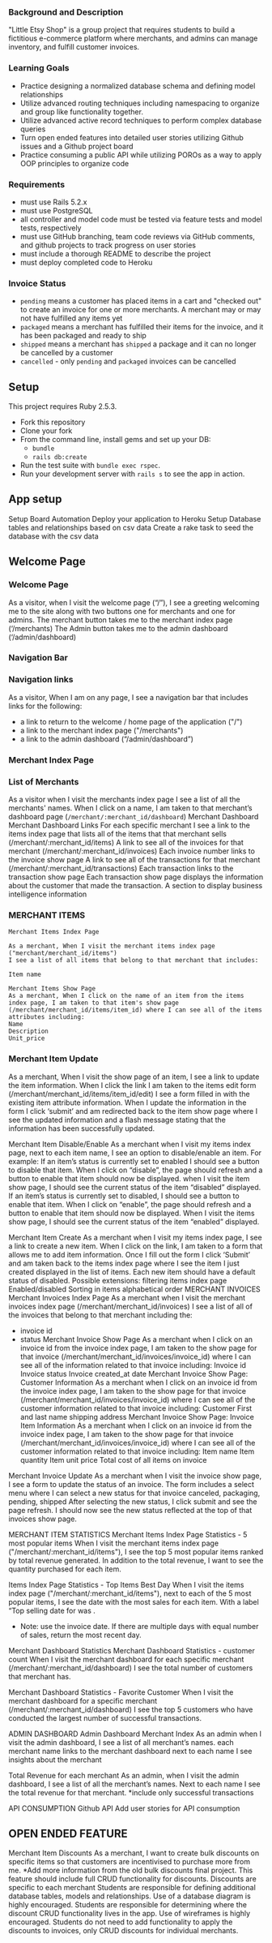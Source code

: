### Background and Description

"Little Etsy Shop" is a group project that requires students to build a fictitious e-commerce platform where merchants, and admins can manage inventory, and fulfill customer invoices.

### Learning Goals
- Practice designing a normalized database schema and defining model relationships
- Utilize advanced routing techniques including namespacing to organize and group like functionality together.
- Utilize advanced active record techniques to perform complex database queries
- Turn open ended features into detailed user stories utilizing Github issues and a Github project board
- Practice consuming a public API while utilizing POROs as a way to apply OOP principles to organize code

### Requirements
- must use Rails 5.2.x
- must use PostgreSQL
- all controller and model code must be tested via feature tests and model tests, respectively
- must use GitHub branching, team code reviews via GitHub comments, and github projects to track progress on user stories
- must include a thorough README to describe the project
- must deploy completed code to Heroku

### Invoice Status
- `pending` means a customer has placed items in a cart and "checked out" to create an invoice for one or more merchants. A merchant may or may not have fulfilled any items yet
- `packaged` means a merchant has fulfilled their items for the invoice, and it has been packaged and ready to ship
- `shipped` means a merchant has `shipped` a package and it can no longer be cancelled by a customer
- `cancelled` - only `pending` and `packaged` invoices can be cancelled

## Setup

This project requires Ruby 2.5.3.

* Fork this repository
* Clone your fork
* From the command line, install gems and set up your DB:
    * `bundle`
    * `rails db:create`
* Run the test suite with `bundle exec rspec`.
* Run your development server with `rails s` to see the app in action.


## App setup

Setup Board Automation
Deploy your application to Heroku
Setup Database tables and relationships based on csv data
Create a rake task to seed the database with the csv data

## Welcome Page

### Welcome Page
As a visitor, when I visit the welcome page (“/”), I see a greeting welcoming me to the site along with two buttons one for merchants and one for admins. 
The merchant button takes me to the merchant index page (‘/merchants)
The Admin button takes me to the admin dashboard (‘/admin/dashboard)

###  Navigation Bar
###  Navigation links
As a visitor, When I am on any page, I see a navigation bar that includes links for the following:
- a link to return to the welcome / home page of the application ("/") 
- a link to the merchant index page ("/merchants")
- a link to the admin dashboard (“/admin/dashboard”)

###  Merchant Index Page

###  List of Merchants
As a visitor when I visit the merchants index page I see a list of all the merchants' names. When I click on a name, I am taken to that merchant’s dashboard page (`/merchant/:merchant_id/dashboard`)
Merchant Dashboard
Merchant Dashboard Links
For each specific merchant I see a link to the items index page that lists all of the items that that merchant sells (/merchant/:merchant_id/items)
A link to see all of the invoices for that merchant (/merchant/:merchant_id/invoices)
Each invoice number links to the invoice show page
A link to see all of the transactions for that merchant (/merchant/:merchant_id/transactions)
Each transaction links to the transaction show page
Each transaction show page displays the information about the customer that made the transaction.
A section to display business intelligence information

###  MERCHANT ITEMS

```
Merchant Items Index Page

As a merchant, When I visit the merchant items index page ("merchant/merchant_id/items")
I see a list of all items that belong to that merchant that includes:
```
```
Item name

Merchant Items Show Page
As a merchant, When I click on the name of an item from the items index page, I am taken to that item's show page (/merchant/merchant_id/items/item_id) where I can see all of the items attributes including: 
Name
Description
Unit_price
```

### Merchant Item Update 

As a merchant, When I visit the show page of an item, I see a link to update the item information. When I click the link I am taken to the items edit form (/merchant/merchant_id/items/item_id/edit)
I see a form filled in with the existing item attribute information. When I update the information in the form I click ‘submit’ and am redirected back to the item show page where I see the updated information and a flash message stating that the information has been successfully updated. 

Merchant Item Disable/Enable
As a merchant when I visit my items index page, next to each item name, I see an option to disable/enable an item. 
For example: 
If an item’s status is currently set to enabled I should see a button to disable that item. When I click on “disable”, the page should refresh and a button to enable that item should now be displayed. when I visit the item show page, I should see the current status of the item “disabled” displayed.
If an item’s status is currently set to disabled, I should see a button to enable that item. When I click on “enable”, the page should refresh and a button to enable that item should now be displayed. When I visit the items show page, I should see the current status of the item “enabled” displayed.

Merchant Item Create
As a merchant when I visit my items index page, I see a link to create a new item. When I click on the link, I am taken to a form that allows me to add item information. Once I fill out the form I click ‘Submit’ and am taken back to the items index page where I see the item I just created displayed in the list of items. Each new item should have a default status of disabled. 
Possible extensions:
filtering items index page
Enabled/disabled
Sorting in items alphabetical order
MERCHANT INVOICES
 Merchant Invoices Index Page
As a merchant when I visit the merchant invoices index page (/merchant/merchant_id/invoices)
I see a list of all of the invoices that belong to that merchant including the: 
- invoice id
- status
 Merchant Invoice Show Page
As a merchant when I click on an invoice id from the invoice index page, I am taken to the show page for that invoice (/merchant/merchant_id/invoices/invoice_id) where I can see all of the information related to that invoice including: 
Invoice id
Invoice status
Invoice created_at date
 Merchant Invoice Show Page: Customer Information
As a merchant when I click on an invoice id from the invoice index page, I am taken to the show page for that invoice (/merchant/merchant_id/invoices/invoice_id) where I can see all of the customer information related to that invoice including: 
Customer First and last name
shipping address
 Merchant Invoice Show Page: Invoice Item Information
As a merchant when I click on an invoice id from the invoice index page, I am taken to the show page for that invoice (/merchant/merchant_id/invoices/invoice_id) where I can see all of the customer information related to that invoice including: 
Item name
Item quantity
Item unit price
Total cost of all items on invoice

 Merchant Invoice Update
As a merchant when I visit the invoice show page, I see a form to update the status of an invoice. The form includes a select menu where I can select a new status for that invoice 
canceled, 
packaging, 
pending, 
shipped 
After selecting the new status, I click submit and see the page refresh. I should now see the new status reflected at the top of that invoices show page. 

MERCHANT ITEM STATISTICS
 Merchant Items Index Page Statistics - 5 most popular items
When I visit the merchant items index page ("/merchant/:merchant_id/items"), I see the top 5 most popular items ranked by total revenue generated. In addition to the total revenue, I want to see the quantity purchased for each item.

 Items Index Page Statistics - Top Items Best Day
When I visit the items index page ("/merchant/:merchant_id/items"), next to each of the 5 most popular items, I see the date with the most sales for each item. With a label “Top selling date for <item name> was <date with most sales>. 
* Note: use the invoice date. If there are multiple days with equal number of sales, return the most recent day.

Merchant Dashboard Statistics
Merchant Dashboard Statistics - customer count
When I visit the merchant dashboard for each specific merchant (/merchant/:merchant_id/dashboard) I see the total number of customers that merchant has. 

Merchant Dashboard Statistics - Favorite Customer
When I visit the merchant dashboard for a specific merchant (/merchant/:merchant_id/dashboard) I see the top 5 customers who have conducted the largest number of successful transactions. 

ADMIN DASHBOARD
 Admin Dashboard Merchant Index
As an admin when I visit the admin dashboard, I see a list of all merchant’s names.
each merchant name links to the merchant dashboard
next to each name I see insights about the merchant

 Total Revenue for each merchant
As an admin, when I visit the admin dashboard, I see a list of all the merchant’s names. Next to each name I see the total revenue for that merchant.
*include only successful transactions 

API CONSUMPTION
Github API 
Add user stories for API consumption


## OPEN ENDED FEATURE

Merchant Item Discounts
As a merchant, I want to create bulk discounts on specific items so that customers are incentivised to purchase more from me.
*Add more information from the old bulk discounts final project.
This feature should include full CRUD functionality for discounts.
Discounts are specific to each merchant
Students are responsible for defining additional database tables, models and relationships. Use of a database diagram is highly encouraged.
Students are responsible for determining where the discount CRUD functionality lives in the app. Use of wireframes is highly encouraged.
Students do not need to add functionality to apply the discounts to invoices, only CRUD discounts for individual merchants.









